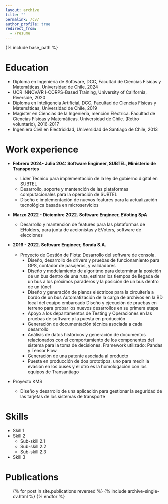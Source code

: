 ```yaml
---
layout: archive
title: ""
permalink: /cv/
author_profile: true
redirect_from:
  - /resume
---
```


{% include base_path %}

Education
======
* Diploma en Ingeniería de Software, DCC, Facultad de Ciencias Físicas y Matemáticas, Universidad de Chile, 2024
* UCR INNOVA’R I-CORPS-Based Training, University of California, Riverside, 2020
* Diploma en Inteligencia Artificial, DCC, Facultad de Ciencias Físicas y Matemáticas, Universidad de Chile, 2019
* Magíster en Ciencias de la Ingeniería, mención Eléctrica. Facultad de Ciencias Físicas y
  Matemáticas. Universidad de Chile. (Retiro voluntario), 2016-2017
* Ingeniera Civil en Electricidad, Universidad de Santiago de Chile, 2013



Work experience
======

* **Febrero 2024- Julio 204: Software Engineer, SUBTEL, Ministerio de Transportes**
  * Líder Técnico para implementación de la ley de gobierno digital en SUBTEL
  * Desarrollo, soporte y mantención de las plataformas computacionales para la operación de SUBTEL
  * Diseño e implementación de nuevos features para la actualización tecnológica basada en
    microservicios
  

* **Marzo 2022 - Diciembre 2022. Software Engineer, EVoting SpA**
  * Desarrollo y mantención de features para las plataformas de EHolders, para junta de accionistas y
    EVoters, software de elecciones
  

* **2016 - 2022. Software Engineer, Sonda S.A.**
  * Proyecto de Gestión de Flota: Desarrollo del software de consola.
      *  Diseño, desarrollo de drivers y pruebas de funcionamiento para GPS, contador de pasajeros, y
         validadores
      * Diseño y modelamiento de algoritmo para determinar la posición de un bus dentro de una ruta,
        estimar los tiempos de llegada de un bus a los próximos paraderos y la posición de un bus dentro de
        un túnel
      * Diseño y generación de planos eléctricos para la circuitería a bordo de un bus
        Automatización de la carga de archivos en la BD local del equipo embarcado
        Diseño y ejecución de pruebas en terreno para probar los nuevos desarrollos en su primera etapa
      * Apoyo a los departamentos de Testing y Operaciones en las pruebas de software y la puesta en
        producción
      * Generación de documentación técnica asociada a cada desarrollo
      * Análisis de datos históricos y generación de documentos relacionados con el comportamiento de los
        componentes del sistema para la toma de decisiones. Framework utilizado: Pandas y Tensor Flow
      * Generación de una patente asociada al producto 
      * Puesta en producción de dos prototipos, uno para medir la evasión en los buses y el otro es la
        homologación con los equipos de Transantiago
  
* Proyecto KMS
   * Diseño y desarrollo de una aplicación para gestionar la seguridad de las tarjetas de los sistemas de
     transporte


Skills
======
* Skill 1
* Skill 2
  * Sub-skill 2.1
  * Sub-skill 2.2
  * Sub-skill 2.3
* Skill 3

Publications
======
  <ul>{% for post in site.publications reversed %}
    {% include archive-single-cv.html %}
  {% endfor %}</ul>
  

